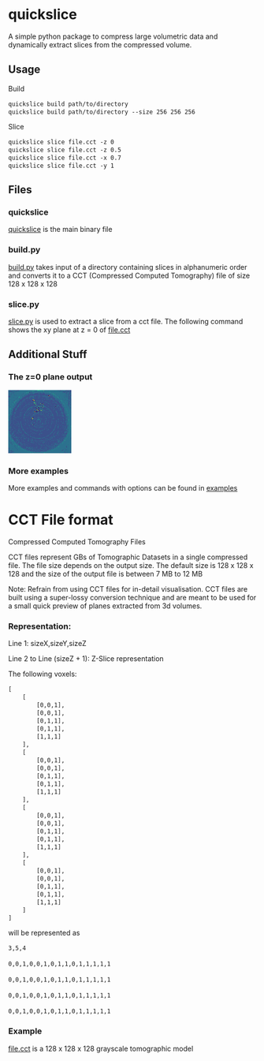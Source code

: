 # quickslice

A simple python package to compress large volumetric data and dynamically extract slices from the compressed volume.


## Usage

Build
    
    quickslice build path/to/directory
    quickslice build path/to/directory --size 256 256 256

Slice

    quickslice slice file.cct -z 0
    quickslice slice file.cct -z 0.5
    quickslice slice file.cct -x 0.7
    quickslice slice file.cct -y 1
    



## Files

### quickslice

[quickslice](https://github.com/agu3010/cct/blob/master/quickslice) is the main binary file


### build.py

[build.py](https://github.com/agu3010/cct/blob/master/core/build.py) takes input of a directory containing slices in alphanumeric order and converts it to a CCT (Compressed Computed Tomography) file of size 128 x 128 x 128


### slice.py

[slice.py](https://github.com/agu3010/cct/blob/master/core/slice.py) is used to extract a slice from a cct file. The following command shows the xy plane at z = 0 of [file.cct](https://github.com/agu3010/cct/blob/master/file.cct)


## Additional Stuff

### The z=0 plane output

![-z 0 plane](https://github.com/agu3010/cct/blob/master/output.png?raw=true)


### More examples

More examples and commands with options can be found in [examples](https://github.com/agu3010/cct/tree/master/examples)




# CCT File format

Compressed Computed Tomography Files

CCT files represent GBs of Tomographic Datasets in a single compressed file. The file size depends on the output size. The default size is 128 x 128 x 128 and the size of the output file is between 7 MB to 12 MB

Note: Refrain from using CCT files for in-detail visualisation. CCT files are built using a super-lossy conversion technique and are meant to be used for a small quick preview of planes extracted from 3d volumes.


### Representation:


Line 1:                       sizeX,sizeY,sizeZ

Line 2 to Line (sizeZ + 1):   Z-Slice representation

The following voxels:

    [
        [
            [0,0,1],
            [0,0,1],
            [0,1,1],
            [0,1,1],
            [1,1,1]
        ],
        [
            [0,0,1],
            [0,0,1],
            [0,1,1],
            [0,1,1],
            [1,1,1]
        ],
        [
            [0,0,1],
            [0,0,1],		
            [0,1,1],
            [0,1,1],
            [1,1,1]
        ],
        [
            [0,0,1],
            [0,0,1],
            [0,1,1],
            [0,1,1],
            [1,1,1]
        ] 
    ]


will be represented as


    3,5,4

    0,0,1,0,0,1,0,1,1,0,1,1,1,1,1

    0,0,1,0,0,1,0,1,1,0,1,1,1,1,1

    0,0,1,0,0,1,0,1,1,0,1,1,1,1,1

    0,0,1,0,0,1,0,1,1,0,1,1,1,1,1


### Example
[file.cct](https://github.com/agu3010/cct/blob/master/file.cct) is a 128 x 128 x 128 grayscale tomographic model